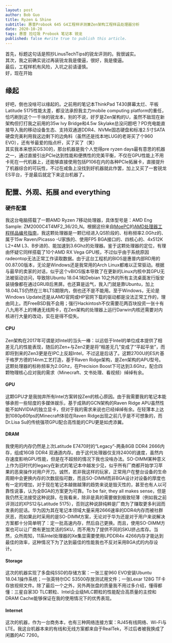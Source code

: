 ```yaml
---
layout: post
author: Bob Guo
title: Ryzen & Shine
subtitle: 惠普Probook 645 G4工程样评测兼Zen架构工程样品处理器分析
date: 2020-10-28
tags: 惠普 捡垃圾 Probook 笔记本 锐龙
published: false #write true to publish this article.
---
```

首先，标题这句话是照抄LinusTechTips的锐龙评测的。我很诚实。  
其次，我之前确实说过再装锐龙我是傻逼，很好，我是傻逼。  
最后，工程样机有风险，入坑之前请谨慎。  
好，现在开始
## 缘起
好吧，倒也没啥可以缘起的。之前用的笔记本ThinkPad T430屏幕太烂、平板Latitude 5175性能太差，都没法承担我主力mobile computing platform的重任，恰巧刷到这个一千块的锐龙本，别的不说，好歹是Zen架构的U，虽然不敌现在新架构但打打我之前用的35w Ivy Bridge和4.5w Skylake总没问题吧？PD充电能直接导入我的移动设备生态、支持双通道DDR4、NVMe固态硬盘和标准2.5寸SATA硬盘完美利用我这边剩下的边角料（虽然还是找本地LUG的老哥买了个960 EVO），还有爷最爱的指点杆，买了买了（笑）  
其实我本来想买GS30的，那台机器是我个人觉得pre ryzen days最有意思的机器之一，通过直接引出PCIe达到性能和便携性的完美平衡，不仅在GPU性能上不用卡死在一代机器上，还能够直接使用包括P106在内的各种PCIe拓展卡，直接提升了机器综合的可玩性，不过在咸鱼上没找到好机器就此作罢，加上又买了一套锐龙ES平台，于是最后就定下来这台机器了。  
## 配置、外观、拓展 and everything
### 硬件配置
我这台电脑搭载了一颗AMD Ryzen  7移动处理器，具体型号是：AMD Eng Sample: ZM2000C4T4MF2_36/20_N。根据这份来自[MoePC](http://www.moepc.net/)的[AMD处理器工程样品编号指南](http://www.moepc.net/content/uploadfile/201811/8d7b1542898939.png)，我这颗处理器是一颗已经进入QS阶段的、标称频率2.0Ghz的、属于15w Raven/Picasso -U家族的、使用FP5 BGA接口的、四核心的、4x512K L2+4M L3、B步进的、能加速到3.6Ghz的处理器。鉴于这颗处理器的定位，有理由怀疑它同样搭载了10个AMD RX Vega GPU核，不过似乎由于系统原因radeontop无法正常工作读取数据。由于这台工程机的BIOS是惠普内部RD用的00.87.00版本，无论是Windows还是我常用的Arch Linux都难以正常驱动。根据与最早的卖家的对话，似乎这个vBIOS版本导致了在更新的Linux内核中其GPU无法被驱动访问，导致除Ubuntu 18.04.1和Debian 10之外的所有主流桌面发行版安装镜像都在通过GRUB后黑屏。也还算是运气，我入门就是靠Ubuntu，加上18.04LTS仍然在三年LTS期限内，倒也还不是不能用。至于Windows，无论是Windows Update还是从AMD官网或HP官网下载的驱动都是没法正常工作的，理由同上。而FreeBSD我不会用；强行Hackintosh不仅需要花两百块投资一张十有八九用不上的博通无线网卡，在Zen架构的处理器上运行Darwin内核还需要对内核进行大量的改动，实在是得不偿失。
#### CPU
Zen架构在2017年可谓是对Intel的当头一棒：以远低于Intel的单位成本提供了相差无几的性能表现，随后的Zen+与Zen2更是将“相差无几”变成了“平起平坐”，而即将到来的Zen3更是在IPC上反超Intel，不过这是后话了。这颗2700U的ES片基于格罗方德的14nm工艺打造，基于Raven Ridge架构，是Zen架构的APU型号。这颗处理器的标称频率为2.0Ghz，在Precision Boost下可达到3.6Ghz，配合四颗物理核心应对我的需求（Minecraft、文书处理、看视频）绰绰有余。
#### GPU
这颗GPU才是我抛弃所有Intel方案转投Zen的核心原因。由于我需要我的笔记本能够承担一些轻度的多媒体娱乐，基于成熟的GCN架构的Raven Ridge APU虽然性能不如NVIDIA的独立显卡，但对于我的需求来说也已经绰绰有余。在轻薄本上达到1080p60fps的Minecraft体验在Raven Ridge出现之前几乎是不可想象的，而Dr.Lisa Su的传统强项GPU配合高性能的CPU更是如虎添翼。
#### DRAM
我使用的内存仍然是上次Latitude E7470时的“Legacy”-两条8GB DDR4 2666内存，组成16GB DDR4 双通道内存。由于这代处理器仅支持2400的速度，虽然内存速度影响GPU性能，但是在不超频的情况下我也没啥办法。SO-DIMM某种意义上作为旧时代的legacy在新式的笔记本中越发少见，似乎所有厂商都开始学习苹果的恶臭操作对用户开刀。诚然，若非我这样的玩家，正常用户在整台设备的生命周期中会更换内存的次数屈指可数，而且SO-DIMM而非BGA设计对设备的厚度也有一定的增加，对于现在笔记本越做越薄的趋势来说是毁灭性的，甚至也有人以可靠性说事，认为全BGA的方案更为可靠。To be fair, they all makes sense，但是我仍然无法接受这种说辞。在我看来，除非是真的需要做到极致轻薄（例如我之前评测过的XPS12与Latitude 5175），否则这种说辞纯粹是厂商为了赚取更多利润而发表的屁话。华为因为其在笔记本领域大量采用2666速率的DDR4内存而被社群厌恶，而如果此时采用的是SO-DIMM方案，无论对于华为还是对于用户来说解决方案都十分简单明了：定一批高速内存，然后自己更换。而且，使用SO-DIMM方案也可以让厂商有更加灵活的SKU，而不用为了提供不同的SKU挤占库存。当然，众所周知，11系Intel处理器的Xe集显需要使用LPDDR4x 4266内存才能达到最佳的效率，这种情况下为了达到最佳的性能我也不反对采用BGA式的内存设计。
#### Storage
这次的机器实现了多盘纯SSD的存储方案：一张三星960 EVO安装Ubuntu 18.04.1操作系统；一张英特尔DC S3500存放测试用文件；一张Lexar 128G TF卡存放视频文件。除了最后一个之外，另外两张盘的质量我不用过多介绍，懂得都懂：三星自家3D TLC颗粒、Intel企业级MLC颗粒的性能配合高质量的主控和DRAM Cache能够保证在我的使用情况下的优秀表现。
#### Internet
这次的机器，作为一台商务本，也有三种网络连接方案：RJ45有线网络、Wi-Fi与LTE。我这台机器本来的有线和无线方案都来自于RealTek，不过后者被我换成了闲置的AC 7260。
